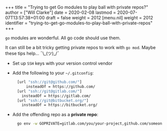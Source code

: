 +++
title = "Trying to get Go modules to play ball with private repos?"
author = ["Will Clarke"]
date = 2020-02-08
lastmod = 2020-07-07T13:57:38+01:00
draft = false
weight = 2012
[menu.nil]
  weight = 2012
  identifier = "trying-to-get-go-modules-to-play-ball-with-private-repos"
+++

`go` modules are wonderful. All go code should use them.

It can still be a bit tricky getting private repos to work with `go mod`. Maybe these tips help... ¯\\\_(ツ)\_/¯

- Set up `SSH` keys with your version control vendor
- Add the following to your `~/.gitconfig`:

  ```bash
    [url "ssh://git@github.com/"]
    	insteadOf = https://github.com/
    [url "ssh://git@gitlab.com/"]
      insteadOf = https://gitlab.com/
    [url "ssh://git@bitbucket.org/"]
      insteadOf = https://bitbucket.org/
  ```

- Add the offending repo as a **private repo**:

  ```bash
    go env -w GOPRIVATE=gitlab.com/you/your-project,github.com/someone/their-project
  ```
